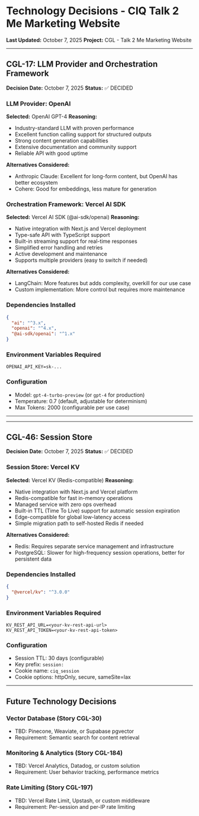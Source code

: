 # Technology Decisions - CIQ Talk 2 Me Marketing Website

**Last Updated:** October 7, 2025
**Project:** CGL - Talk 2 Me Marketing Website

---

## CGL-17: LLM Provider and Orchestration Framework

**Decision Date:** October 7, 2025
**Status:** ✅ DECIDED

### LLM Provider: OpenAI

**Selected:** OpenAI GPT-4
**Reasoning:**
- Industry-standard LLM with proven performance
- Excellent function calling support for structured outputs
- Strong content generation capabilities
- Extensive documentation and community support
- Reliable API with good uptime

**Alternatives Considered:**
- Anthropic Claude: Excellent for long-form content, but OpenAI has better ecosystem
- Cohere: Good for embeddings, less mature for generation

### Orchestration Framework: Vercel AI SDK

**Selected:** Vercel AI SDK (@ai-sdk/openai)
**Reasoning:**
- Native integration with Next.js and Vercel deployment
- Type-safe API with TypeScript support
- Built-in streaming support for real-time responses
- Simplified error handling and retries
- Active development and maintenance
- Supports multiple providers (easy to switch if needed)

**Alternatives Considered:**
- LangChain: More features but adds complexity, overkill for our use case
- Custom implementation: More control but requires more maintenance

### Dependencies Installed

```json
{
  "ai": "^3.x",
  "openai": "^4.x",
  "@ai-sdk/openai": "^1.x"
}
```

### Environment Variables Required

```env
OPENAI_API_KEY=sk-...
```

### Configuration

- Model: `gpt-4-turbo-preview` (or `gpt-4` for production)
- Temperature: 0.7 (default, adjustable for determinism)
- Max Tokens: 2000 (configurable per use case)

---

---

## CGL-46: Session Store

**Decision Date:** October 7, 2025
**Status:** ✅ DECIDED

### Session Store: Vercel KV

**Selected:** Vercel KV (Redis-compatible)
**Reasoning:**
- Native integration with Next.js and Vercel platform
- Redis-compatible for fast in-memory operations
- Managed service with zero ops overhead
- Built-in TTL (Time To Live) support for automatic session expiration
- Edge-compatible for global low-latency access
- Simple migration path to self-hosted Redis if needed

**Alternatives Considered:**
- Redis: Requires separate service management and infrastructure
- PostgreSQL: Slower for high-frequency session operations, better for persistent data

### Dependencies Installed

```json
{
  "@vercel/kv": "^3.0.0"
}
```

### Environment Variables Required

```env
KV_REST_API_URL=<your-kv-rest-api-url>
KV_REST_API_TOKEN=<your-kv-rest-api-token>
```

### Configuration

- Session TTL: 30 days (configurable)
- Key prefix: `session:`
- Cookie name: `ciq_session`
- Cookie options: httpOnly, secure, sameSite=lax

---

## Future Technology Decisions

### Vector Database (Story CGL-30)
- TBD: Pinecone, Weaviate, or Supabase pgvector
- Requirement: Semantic search for content retrieval

### Monitoring & Analytics (Story CGL-184)
- TBD: Vercel Analytics, Datadog, or custom solution
- Requirement: User behavior tracking, performance metrics

### Rate Limiting (Story CGL-197)
- TBD: Vercel Rate Limit, Upstash, or custom middleware
- Requirement: Per-session and per-IP rate limiting
